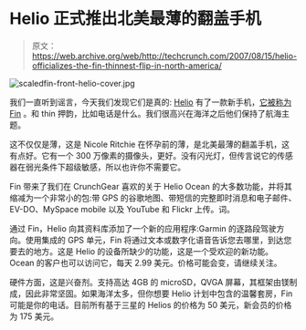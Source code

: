 # Helio 正式推出北美最薄的翻盖手机

> 原文：<https://web.archive.org/web/http://techcrunch.com/2007/08/15/helio-officializes-the-fin-thinnest-flip-in-north-america/>

![scaledfin-front-helio-cover.jpg](img/4381b57d3ee81272a14160c730c147d5.png)

我们一直听到谣言，今天我们发现它们是真的: [Helio](https://web.archive.org/web/20151001045130/http://crunchgear.com/?s=helio) 有了一款新手机，[它被称为 Fin](https://web.archive.org/web/20151001045130/http://crunchgear.com/?s=helio+fin) 。和 thin 押韵，比如电话是什么。我们很高兴在海洋之后他们保持了航海主题。

这不仅仅是薄，这是 Nicole Ritchie 在怀孕前的薄，是北美最薄的翻盖手机，这有点好。它有一个 300 万像素的摄像头，更好。没有闪光灯，但传言说它的传感器在弱光条件下超级敏感，所以也许你不需要它。

Fin 带来了我们在 CrunchGear 喜欢的关于 Helio Ocean 的大多数功能，并将其缩减为一个非常小的包:带 GPS 的谷歌地图、带短信的完整即时消息和电子邮件、EV-DO、MySpace mobile 以及 YouTube 和 Flickr 上传。词。

通过 Fin，Helio 向其资料库添加了一个新的应用程序:Garmin 的逐路段驾驶方向。使用集成的 GPS 单元，Fin 将通过文本或数字化语音告诉您去哪里，到达您要去的地方。这是 Helio 的设备所缺少的功能，这是一个受欢迎的新功能。Ocean 的客户也可以访问它，每天 2.99 美元。价格可能会变，请继续关注。

硬件方面，这是兴奋剂。支持高达 4GB 的 microSD，QVGA 屏幕，其框架由镁制成，因此非常坚固。如果海洋太多，但你想要 Helio 计划中包含的温馨套房，Fin 可能是你的电话。目前所有基于三星的 Helios 的价格为 50 美元，新会员的价格为 175 美元。
